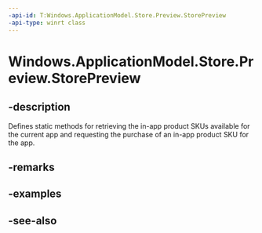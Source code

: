 ```yaml
---
-api-id: T:Windows.ApplicationModel.Store.Preview.StorePreview
-api-type: winrt class
---
```


<!-- Class syntax.
public class StorePreview 
-->

# Windows.ApplicationModel.Store.Preview.StorePreview

## -description
Defines static methods for retrieving the in-app product SKUs available for the current app and requesting the purchase of an in-app product SKU for the app.

## -remarks

## -examples

## -see-also
